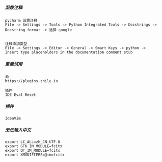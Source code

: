 ##### 函数注释

```
pycharm 设置注释
File -> Settings -> Tools -> Python Integrated Tools -> Docstrings -> Docstring format -> 选择 google


注释添加类型
File -> Settings -> Editor -> General -> Smart Keys -> python -> Insert type placeholders in the documentation comment stub
```

##### 重置试用

```
源
https://plugins.zhile.io

插件
IDE Eval Reset
```

##### 插件

```
IdeaVim
```

##### 无法输入中文

```
export LC_ALL=zh_CN.UTF-8
export GTK_IM_MODULE=fcitx
export QT_IM_MODULE=fcitx
export XMODIFIERS=@im=fcitx
```


